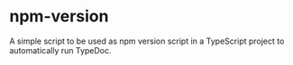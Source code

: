 # npm-version
A simple script to be used as npm version script in a TypeScript project to automatically run TypeDoc.
